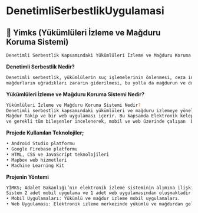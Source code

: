 # DenetimliSerbestlikUygulamasi
## 🚀 Yimks (Yükümlüleri İzleme ve Mağduru Koruma Sistemi)
```sh
Denetimli Serbestlik Kapsamındaki Yükümlüleri İzleme ve Mağduru Koruma Sistemi
```
**Denetimli Serbestlik Nedir?**
```sh
Denetimli serbestlik, yükümlülerin suç işlemelerinin önlenmesi, ceza infaz kurumundan salıverilen yükümlülerin takip edilmesi,
mağdurların uğradıkları zararın giderilmesi, bu yolla da mağdurun ve dolayısıyla toplumun korunmasıdır.
```
**Yükümlüleri İzleme ve Mağduru Koruma Sistemi Nedir?**
```sh
Yükümlüleri İzleme ve Mağduru Koruma Sistemi Nedir?
Denetimli serbestlik kapsamındaki yükümlüleri ve mağduru izlemeye yönelik oluşturulmuş; iki mobil uygulama Yükümlü Takip,
Mağdur Takip ve bir web uygulaması içerir. Bu kapsamda Elektronik kelepçe ve mağdur koruma ünitesinin teknik alt yapısı
ve gerekli tüm bileşenler incelenerek, mobil ve web üzerinde çalışan  bir denetimli serbestlik uygulaması gerçekleştirilmiştir.
```
**Projede Kullanılan Teknolojiler;**
```sh
• Android Studio platformu
• Google Firebase platformu
• HTML, CSS ve JavaScript teknolojileri
• Mapbox web hizmetleri
• Machine Learning Kit
```
**Projenin Yöntemi**
```sh
YİMKS; Adalet Bakanlığı’nın elektronik izleme sisteminin alımına ilişkin ihale şartnamesi dikkate alınarak gerçekleştirilmiştir.
Sistem 2 adet mobil uygulama ve 1 adet web uygulamasından oluşmaktadır. 
• Mobil Uygulamaları: Yükümlü ve mağdur izleme mobil uygulamaları.
• Web Uygulaması: Elektronik izleme merkezinde yükümlü ve mağdurdan gelen verileri analiz ve takip etmek için yapılmıştır.
```

